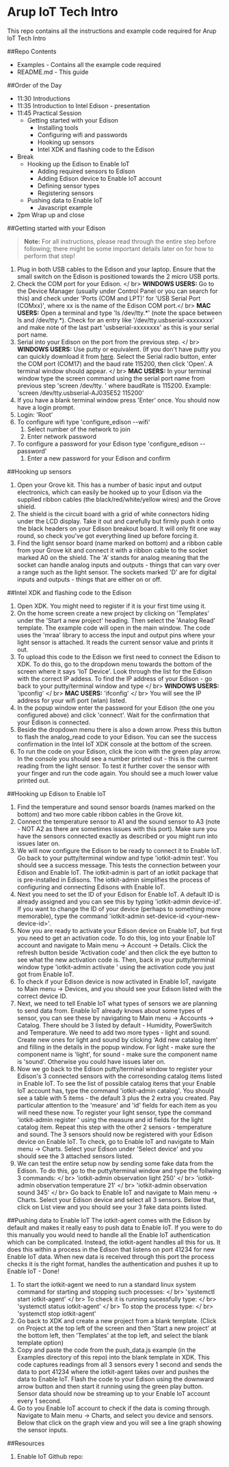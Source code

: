 # Arup IoT Tech Intro
This repo contains all the instructions and example code required for Arup IoT Tech Intro

##Repo Contents
* Examples - Contains all the example code required
* README.md - This guide

##Order of the Day
* 11:30 Introductions
* 11:35 Introduction to Intel Edison - presentation
* 11:45 Practical Session
	* Getting started with your Edison
		* Installing tools
		* Configuring wifi and passwords
		* Hooking up sensors
		* Intel XDK and flashing code to the Edison
* Break
	* Hooking up the Edison to Enable IoT
		* Adding required sensors to Edison
		* Adding Edison device to Enable IoT account
		* Defining sensor types
		* Registering sensors
	* Pushing data to Enable IoT
		* Javascript example
* 2pm Wrap up and close

##Getting started with your Edison
> **Note:** For all instructions, please read through the entire step before following; there might be some important details later on for how to perform that step!
1. Plug in both USB cables to the Edison and your laptop. Ensure that the small switch on the Edison is positioned towards the 2 micro USB ports.
2. Check the COM port for your Edison. </ br>
**WINDOWS USERS:** Go to the Device Manager (usually under Control Panel or you can search for this) and check under 'Ports (COM and LPT)' for 'USB Serial Port (COMxx)', where xx is the name of the Edison COM port.</ br>
**MAC USERS:** Open a terminal and type 'ls /dev/tty.\*' (note the space between ls and /dev/tty.\*). Check for an entry like '/dev/tty.usbserial-xxxxxxxx' and make note of the last part 'usbserial-xxxxxxxx' as this is your serial port name. 
3. Serial into your Edison on the port from the previous step. </ br>
**WINDOWS USERS:** Use putty or equivalent. (If you don't have putty you can quickly download it from [here](http://www.chiark.greenend.org.uk/~sgtatham/putty/download.html). Select the Serial radio button, enter the COM port (COM17) and the baud rate 115200, then click 'Open'. A terminal window should appear. </ br>
**MAC USERS:** In your terminal window type the screen command using the serial port name from previous step 'screen /dev/tty.<yourSerialPortName> <baudRate>' where baudRate is 115200. Example: 'screen /dev/tty.usbserial-AJ035E52 115200'
4. If you have a blank terminal window press 'Enter' once. You should now have a login prompt.
5. Login: 'Root'
6. To configure wifi type 'configure_edison --wifi'
	1. Select number of the network to join
	2. Enter network password
7. To configure a password for your Edison type 'configure_edison --password'
	1. Enter a new password for your Edison and confirm

##Hooking up sensors
1. Open your Grove kit. This has a number of basic input and output electronics, which can easily be hooked up to your Edison via the supplied ribbon cables (the black/red/white/yellow wires) and the Grove shield.
2. The shield is the circuit board with a grid of white connectors hiding under the LCD display. Take it out and carefully but firmly push it onto the black headers on your Edison breakout board. It will only fit one way round, so check you've got everything lined up before forcing it.
3. Find the light sensor board (name marked on bottom) and a ribbon cable from your Grove kit and connect it with a ribbon cable to the socket marked A0 on the shield. The 'A' stands for analog meaning that the socket can handle analog inputs and outputs - things that can vary over a range such as the light sensor. The sockets marked 'D' are for digital inputs and outputs - things that are either on or off.

##Intel XDK and flashing code to the Edison
1. Open XDK. You might need to register if it is your first time using it.
2. On the home screen create a new project by clicking on 'Templates' under the 'Start a new project' heading. Then select the 'Analog Read' template. The example code will open in the main window. The code uses the 'mraa' library to access the input and output pins where your light sensor is attached. It reads the current sensor value and prints it out.
3. To upload this code to the Edison we first need to connect the Edison to XDK. To do this, go to the dropdown menu towards the bottom of the screen where it says 'IoT Device'. Look through the list for the Edison with the correct IP addess. To find the IP address of your Edison - go back to your putty/terminal window and type </ br>
**WINDOWS USERS:** 'ipconfig' </ br>
**MAC USERS:** 'ifconfig' </ br>
You will see the IP address for your wifi port (wlan) listed.
4. In the popup window enter the password for your Edison (the one you configured above) and click 'connect'. Wait for the confirmation that your Edison is connected.
5. Beside the dropdown menu there is also a down arrow. Press this button to flash the analog_read code to your Edison. You can see the success confirmation in the Intel IoT XDK console at the bottom of the screen. 
6. To run the code on your Edison, click the icon with the green play arrow. In the console you should see a number printed out - this is the current reading from the light sensor. To test it further cover the sensor with your finger and run the code again. You should see a much lower value printed out.

##Hooking up Edison to Enable IoT
1. Find the temperature and sound sensor boards (names marked on the bottom) and two more cable ribbon cables in the Grove kit.
2. Connect the temperature sensor to A1 and the sound sensor to A3 (note - NOT A2 as there are sometimes issues with this port). Make sure you have the sensors connected exactly as described or you might run into issues later on.
3. We will now configure the Edison to be ready to connect it to Enable IoT. Go back to your putty/terminal window and type 'iotkit-admin test'. You should see a success message. This tests the connection between your Edison and Enable IoT. The iotkit-admin is part of an iotkit package that is pre-installed in Edisons. The iotkit-admin simplifies the process of configuring and connecting Edisons with Enable IoT.
4. Next you need to set the ID of your Edison for Enable IoT. A default ID is already assigned and you can see this by typing 'iotkit-admin device-id'. If you want to change the ID of your device (perhaps to something more memorable), type the command 'iotkit-admin set-device-id <your-new-device-id\>'.
5. Now you are ready to activate your Edison device on Enable IoT, but first you need to get an activation code. To do this, log into your Enable IoT account and navigate to Main menu -> Account -> Details. Click the refresh button beside 'Activation code' and then click the eye button to see what the new activation code is. Then, back in your putty/terminal window type 'iotkit-admin activate <your-activation-code>' using the activation code you just got from Enable IoT.
6. To check if your Edison device is now activated in Enable IoT, navigate to Main menu -> Devices, and you should see your Edison listed with the correct device ID.
7. Next, we need to tell Enable IoT what types of sensors we are planning to send data from. Enable IoT already knows about some types of sensor, you can see these by navigating to Main menu -> Accounts -> Catalog. There should be 3 listed by default - Humidity, PowerSwitch and Temperature. We need to add two more types - light and sound. Create new ones for light and sound by clicking 'Add new catalog item' and filling in the details in the popup window. For light - make sure the component name is 'light', for sound - make sure the component name is 'sound'. Otherwise you could have issues later on.
8. Now we go back to the Edison putty/terminal window to register your Edison's 3 connected sensors with the corresonding catalog items listed in Enable IoT. To see the list of possible catalog items that your Enable IoT account has, type the command 'iotkit-admin catalog'. You should see a table with 5 items - the default 3 plus the 2 extra you created. Pay particular attention to the 'measure' and 'id' fields for each item as you will need these now. To register your light sensor, type the command 'iotkit-admin register <measure> <catalog-id>' using the measure and id fields for the light catalog item. Repeat this step with the other 2 sensors - temperature and sound. The 3 sensors should now be registered with your Edison device on Enable IoT. To check, go to Enable IoT and navigate to Main menu -> Charts. Select your Edison under 'Select device' and you should see the 3 attached sensors listed.
9. We can test the entire setup now by sending some fake data from the Edison. To do this, go to the putty/terminal window and type the follwing 3 commands: </ br>
'iotkit-admin observation light 250' </ br>
'iotkit-admin observation temperature 21' </ br>
'iotkit-admin observation sound 345' </ br>
Go back to Enable IoT and navigate to Main menu -> Charts. Select your Edison device and select all 3 sensors. Below that, click on List view and you should see your 3 fake data points listed.

##Pushing data to Enable IoT
The iotkit-agent comes with the Edison by default and makes it really easy to push data to Enable IoT. If you were to do this manually you would need to handle all the Enable IoT authentication which can be complicated. Instead, the iotkit-agent handles all this for us. It does this within a process in the Edison that listens on port 41234 for new Enable IoT data. When new data is received through this port the process checks it is the right format, handles the authentication and pushes it up to Enable IoT - Done!
1. To start the iotkit-agent we need to run a standard linux system command for starting and stopping such processes: </ br>
'systemctl start iotkit-agent' </ br>
To check it is running sucessfully type: </ br>
'systemctl status iotkit-agent' </ br>
To stop the process type: </ br>
'systemctl stop iotkit-agent'
2. Go back to XDK and create a new project from a blank template. (Click on Project at the top left of the screen and then 'Start a new project' at the bottom left, then 'Templates' at the top left, and select the blank template option)
3. Copy and paste the code from the push_data.js example (in the Examples directory of this repo) into the blank template in XDK. This code captures readings from all 3 sensors every 1 second and sends the data to port 41234 where the iotkit-agent takes over and pushes the data to Enable IoT. Flash the code to your Edison using the downward arrow button and then start it running using the green play button. Sensor data should now be streaming up to your Enable IoT account every 1 second.
4. Go to you Enable IoT account to check if the data is coming through. Navigate to Main menu -> Charts, and select you device and sensors. Below that click on the graph view and you will see a line graph showing the sensor inputs.

##Resources
1. Enable IoT Github repo: []()